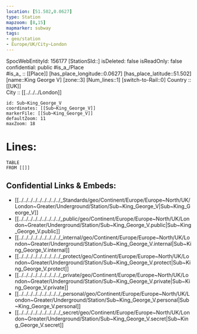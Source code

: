 ```yaml
---
location: [51.502,0.0627] 
type: Station 
mapzoom: [8,15] 
mapmarker: subway 
tags:
- geo/station
- Europe/UK/City~London
---
```

SpocWebEntityId: 156177
[StationSId::] 
isDeleted: false
isReadOnly: false
confidential: public
#is_a_/Place  
#is_a_ :: [[Place]] 
[has_place_longitude::0.0627] 
[has_place_latitude::51.502] 
[name::King George V] 
[zone::3] 
[Num_lines::1] 
[switch-to-Rail::0] 
Country :: [[UK]]  
City :: [[../../../London]]  


```leaflet
id: Sub~King_George_V
coordinates: [[Sub~King_George_V]] 
markerFile: [[Sub~King_George_V]] 
defaultZoom: 11 
maxZoom: 18
```


# Lines: 
```dataview
TABLE 
FROM [[]] 
```

## Confidential Links & Embeds: 
- [[../../../../../../../../../_Standards/geo/Continent/Europe/Europe~North/UK/London~Greater/Underground/Station/Sub~King_George_V|Sub~King_George_V]] 
- [[../../../../../../../../../_public/geo/Continent/Europe/Europe~North/UK/London~Greater/Underground/Station/Sub~King_George_V.public|Sub~King_George_V.public]] 
- [[../../../../../../../../../_internal/geo/Continent/Europe/Europe~North/UK/London~Greater/Underground/Station/Sub~King_George_V.internal|Sub~King_George_V.internal]] 
- [[../../../../../../../../../_protect/geo/Continent/Europe/Europe~North/UK/London~Greater/Underground/Station/Sub~King_George_V.protect|Sub~King_George_V.protect]] 
- [[../../../../../../../../../_private/geo/Continent/Europe/Europe~North/UK/London~Greater/Underground/Station/Sub~King_George_V.private|Sub~King_George_V.private]] 
- [[../../../../../../../../../_personal/geo/Continent/Europe/Europe~North/UK/London~Greater/Underground/Station/Sub~King_George_V.personal|Sub~King_George_V.personal]] 
- [[../../../../../../../../../_secret/geo/Continent/Europe/Europe~North/UK/London~Greater/Underground/Station/Sub~King_George_V.secret|Sub~King_George_V.secret]] 
